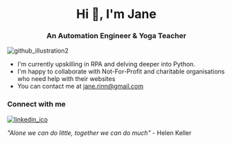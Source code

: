 <div align="center"><h1>Hi 👋, I'm Jane</h1></div>

<div align="center"><h3>An Automation Engineer & Yoga Teacher </h3></div> 

![github_illustration2](https://user-images.githubusercontent.com/73706724/140033689-bfb7f8db-7499-48d3-9816-3c24ed797e97.png)

- I'm currently upskilling in RPA and delving deeper into Python.
- I'm happy to collaborate with Not-For-Profit and charitable organisations who need help with their websites
- You can contact me at jane.rinn@gmail.com

### Connect with me

[![linkedin_ico](https://user-images.githubusercontent.com/73706724/140035733-efd1b6db-6ec2-403e-923a-959823f1f7c5.PNG)](https://www.linkedin.com/in/jane-rinn/)

*"Alone we can do little, together we can do much"* - Helen Keller

